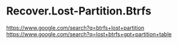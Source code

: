 # Recover.Lost-Partition.Btrfs
https://www.google.com/search?q=btrfs+lost+partition
https://www.google.com/search?q=lost+btrfs+gpt+partition+table
